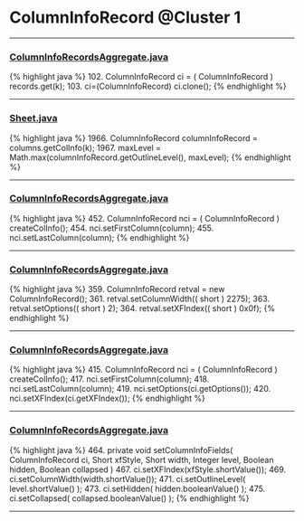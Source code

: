 # ColumnInfoRecord @Cluster 1

***

### [ColumnInfoRecordsAggregate.java](https://searchcode.com/codesearch/view/15642595/)
{% highlight java %}
102. ColumnInfoRecord ci = ( ColumnInfoRecord ) records.get(k);
103. ci=(ColumnInfoRecord) ci.clone();
{% endhighlight %}

***

### [Sheet.java](https://searchcode.com/codesearch/view/15642365/)
{% highlight java %}
1966. ColumnInfoRecord columnInfoRecord = columns.getColInfo(k);
1967. maxLevel = Math.max(columnInfoRecord.getOutlineLevel(), maxLevel);
{% endhighlight %}

***

### [ColumnInfoRecordsAggregate.java](https://searchcode.com/codesearch/view/15642595/)
{% highlight java %}
452. ColumnInfoRecord nci = ( ColumnInfoRecord ) createColInfo();
454. nci.setFirstColumn(column);
455. nci.setLastColumn(column);
{% endhighlight %}

***

### [ColumnInfoRecordsAggregate.java](https://searchcode.com/codesearch/view/15642595/)
{% highlight java %}
359. ColumnInfoRecord retval = new ColumnInfoRecord();
361. retval.setColumnWidth(( short ) 2275);
363. retval.setOptions(( short ) 2);
364. retval.setXFIndex(( short ) 0x0f);
{% endhighlight %}

***

### [ColumnInfoRecordsAggregate.java](https://searchcode.com/codesearch/view/15642595/)
{% highlight java %}
415. ColumnInfoRecord nci = ( ColumnInfoRecord ) createColInfo();
417. nci.setFirstColumn(column);
418. nci.setLastColumn(column);
419. nci.setOptions(ci.getOptions());
420. nci.setXFIndex(ci.getXFIndex());
{% endhighlight %}

***

### [ColumnInfoRecordsAggregate.java](https://searchcode.com/codesearch/view/15642595/)
{% highlight java %}
464. private void setColumnInfoFields( ColumnInfoRecord ci, Short xfStyle, Short width, Integer level, Boolean hidden, Boolean collapsed )
467.   ci.setXFIndex(xfStyle.shortValue());
469.         ci.setColumnWidth(width.shortValue());
471.         ci.setOutlineLevel( level.shortValue() );
473.         ci.setHidden( hidden.booleanValue() );
475.         ci.setCollapsed( collapsed.booleanValue() );
{% endhighlight %}

***

